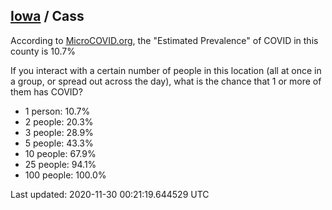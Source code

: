 
## [Iowa](/united-states/iowa) / Cass

According to [MicroCOVID.org](http://microcovid.org),
the "Estimated Prevalence" of COVID in this county is 10.7%

If you interact with a certain number of people in this location
(all at once in a group, or spread out across the day), what is the chance that
1 or more of them has COVID?

- 1 person: 10.7%
- 2 people: 20.3%
- 3 people: 28.9%
- 5 people: 43.3%
- 10 people: 67.9%
- 25 people: 94.1%
- 100 people: 100.0%

Last updated: 2020-11-30 00:21:19.644529 UTC
